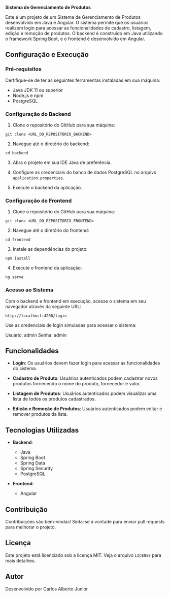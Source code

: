 **Sistema de Gerenciamento de Produtos**

Este é um projeto de um Sistema de Gerenciamento de Produtos desenvolvido em Java e Angular. O sistema permite que os usuários realizem login para acessar as funcionalidades de cadastro, listagem, edição e remoção de produtos. O backend é construído em Java utilizando o framework Spring Boot, e o frontend é desenvolvido em Angular.

## Configuração e Execução

### Pré-requisitos

Certifique-se de ter as seguintes ferramentas instaladas em sua máquina:

- Java JDK 11 ou superior
- Node.js e npm
- PostgreSQL

### Configuração do Backend

1. Clone o repositório do GitHub para sua máquina:

```
git clone <URL_DO_REPOSITORIO_BACKEND>
```

2. Navegue até o diretório do backend:

```
cd backend
```

3. Abra o projeto em sua IDE Java de preferência.

4. Configure as credenciais do banco de dados PostgreSQL no arquivo `application.properties`.

5. Execute o backend da aplicação.

### Configuração do Frontend

1. Clone o repositório do GitHub para sua máquina:

```
git clone <URL_DO_REPOSITORIO_FRONTEND>
```

2. Navegue até o diretório do frontend:

```
cd frontend
```

3. Instale as dependências do projeto:

```
npm install
```

4. Execute o frontend da aplicação:

```
ng serve
```

### Acesso ao Sistema

Com o backend e frontend em execução, acesse o sistema em seu navegador através da seguinte URL:

```
http://localhost:4200/login
```

Use as credenciais de login simuladas para acessar o sistema:

Usuário: admin
Senha: admin

## Funcionalidades

- **Login**: Os usuários devem fazer login para acessar as funcionalidades do sistema.

- **Cadastro de Produto**: Usuários autenticados podem cadastrar novos produtos fornecendo o nome do produto, fornecedor e valor.

- **Listagem de Produtos**: Usuários autenticados podem visualizar uma lista de todos os produtos cadastrados.

- **Edição e Remoção de Produtos**: Usuários autenticados podem editar e remover produtos da lista.

## Tecnologias Utilizadas

- **Backend**:
  - Java
  - Spring Boot
  - Spring Data
  - Spring Security
  - PostgreSQL

- **Frontend**:
  - Angular

## Contribuição

Contribuições são bem-vindas! Sinta-se à vontade para enviar pull requests para melhorar o projeto.

## Licença

Este projeto está licenciado sob a licença MIT. Veja o arquivo `LICENSE` para mais detalhes.

## Autor

Desenvolvido por Carlos Alberto Junior
